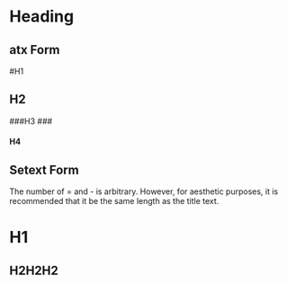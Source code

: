 # Heading

## atx Form

#H1
## H2
###H3 ###
#### H4 #


## Setext Form
The number of = and - is arbitrary. However, for aesthetic purposes, it is recommended that it be the same length as the title text.

H1
==
H2H2H2
------


